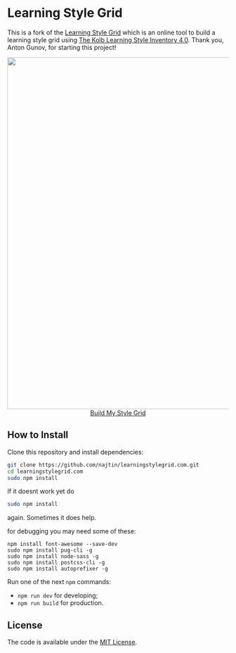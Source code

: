 # Learning Style Grid

This is a fork of the [Learning Style Grid](http://learningstylegrid.com) which is an online tool to build a learning style grid using [The Kolb Learning Style Inventory 4.0](https://learningfromexperience.com/research-library/the-kolb-learning-style-inventory-4-0/).
Thank you, Anton Gunov, for starting this project!

<p align="center">
  <a href="http://learningstylegrid.com/" target="_blank">
    <img src="learningstylegrid.png" width="800px">
    <br>
    Build My Style Grid
  </a>  
</p>

## How to Install

Clone this repository and install dependencies:

```bash
git clone https://github.com/najtin/learningstylegrid.com.git
cd learningstylegrid.com
sudo npm install 
```
If it doesnt work yet do 

```bash
sudo npm install 
```
again. Sometimes it does help.

for debugging you may need some of these:
```
npm install font-awesome --save-dev
sudo npm install pug-cli -g
sudo npm install node-sass -g
sudo npm install postcss-cli -g
sudo npm install autoprefixer -g
```

Run one of the next `npm` commands:

* `npm run dev` for developing;
* `npm run build` for production.

## License

The code is available under the [MIT License](LICENSE).
